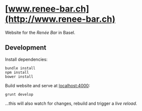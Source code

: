 [www.renee-bar.ch](http://www.renee-bar.ch)
================
Website for the *Renée Bar* in Basel.

Development
-----------
Install dependencies:
```
bundle install
npm install
bower install
```

Build website and serve at [localhost:4000](http://localhost:4000):
```
grunt develop
```
…this will also watch for changes, rebuild and trigger a *live reload*.
